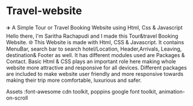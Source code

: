
# Travel-website
✈️ A Simple Tour or Travel Booking Website using Html, Css &amp; Javascript Hello there, I'm Saritha Rachapudi and I made this Tour&amp;travel Booking Website. 
🌐 This Website is made with Html, CSS &amp; Javascript.
It contains MenuBar, search bar to search hotel/Location, Header,Arrivals, Leaving, destination&amp; Footer as well. 
It has different modules used are Packages &amp; Contact. 
Basic Html &amp; CSS plays an important role here making whole website more attractive and responsive for all devices. 
Different packages are included to make website user friendly and more responsive towards making their trip more comfortable, luxurious and safer.

Assets :font-awesome cdn toolkit, poppins google font toolkit,  animation-on-scroll
